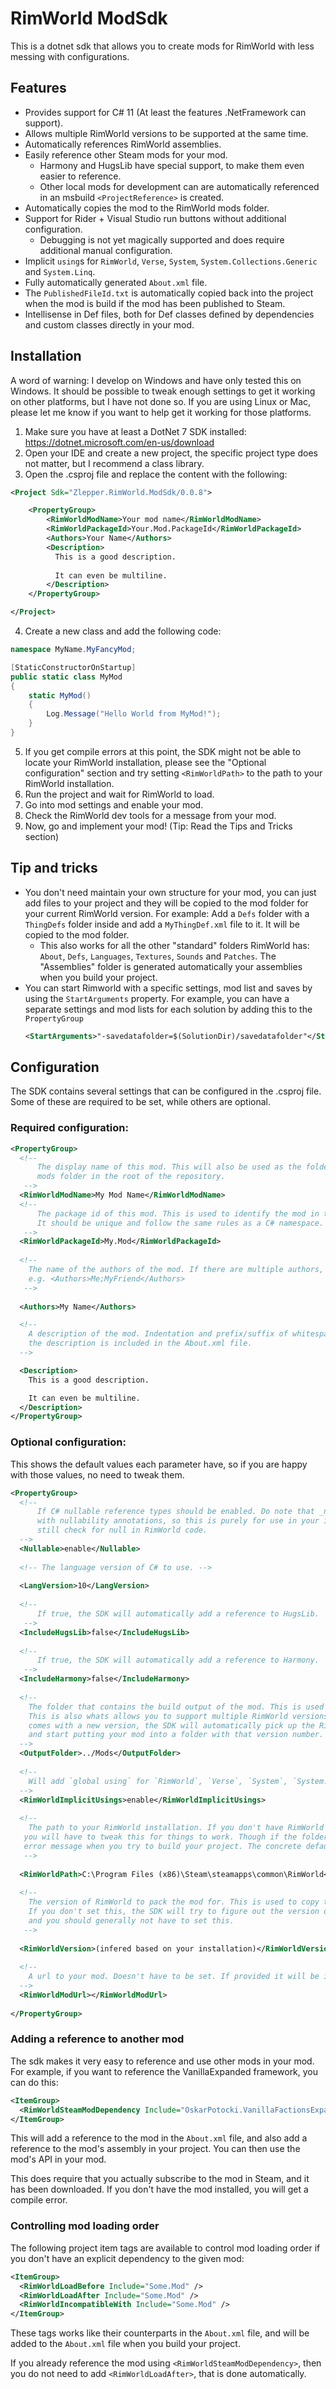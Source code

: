 # RimWorld ModSdk

This is a dotnet sdk that allows you to create mods for RimWorld with less messing with configurations.

## Features

* Provides support for C# 11 (At least the features .NetFramework can support).
* Allows multiple RimWorld versions to be supported at the same time.
* Automatically references RimWorld assemblies.
* Easily reference other Steam mods for your mod.
  * Harmony and HugsLib have special support, to make them even easier to reference.
  * Other local mods for development can are automatically referenced in an msbuild `<ProjectReference>` is created.
* Automatically copies the mod to the RimWorld mods folder.
* Support for Rider + Visual Studio run buttons without additional configuration.
  * Debugging is not yet magically supported and does require additional manual configuration.
* Implicit `using`s for `RimWorld`, `Verse`, `System`, `System.Collections.Generic` and `System.Linq`.
* Fully automatically generated `About.xml` file.
* The `PublishedFileId.txt` is automatically copied back into the project when the mod is build if the mod has been published to Steam.
* Intellisense in Def files, both for Def classes defined by dependencies and custom classes directly in your mod. 

## Installation

A word of warning: I develop on Windows and have only tested this on Windows. It should be possible to tweak enough
settings to get it working on other platforms, but I have not done so. If you are using Linux or Mac, 
please let me know if you want to help get it working for those platforms. 

1. Make sure you have at least a DotNet 7 SDK installed: https://dotnet.microsoft.com/en-us/download
2. Open your IDE and create a new project, the specific project type does not matter, but I recommend a class library.
3. Open the .csproj file and replace the content with the following:
```xml
<Project Sdk="Zlepper.RimWorld.ModSdk/0.0.8">

    <PropertyGroup>
        <RimWorldModName>Your mod name</RimWorldModName>
        <RimWorldPackageId>Your.Mod.PackageId</RimWorldPackageId>
        <Authors>Your Name</Authors>
        <Description>
          This is a good description.
          
          It can even be multiline.
        </Description>
    </PropertyGroup>

</Project>
```
4. Create a new class and add the following code:
```csharp
namespace MyName.MyFancyMod;

[StaticConstructorOnStartup]
public static class MyMod
{
    static MyMod()
    {
        Log.Message("Hello World from MyMod!");
    }
}
```
5. If you get compile errors at this point, the SDK might not be able to locate your RimWorld installation, please see the "Optional configuration" section
     and try setting `<RimWorldPath>` to the path to your RimWorld installation.
6. Run the project and wait for RimWorld to load.
7. Go into mod settings and enable your mod.
8. Check the RimWorld dev tools for a message from your mod.
9. Now, go and implement your mod! (Tip: Read the Tips and Tricks section)


## Tip and tricks

* You don't need maintain your own structure for your mod, you can just add files to your project and 
they will be copied to the mod folder for your current RimWorld version. For example: Add a `Defs` folder
with a `ThingDefs` folder inside and add a `MyThingDef.xml` file to it. It will be copied to the mod folder.
  * This also works for all the other "standard" folders RimWorld has: `About`, `Defs`, `Languages`, 
  `Textures`, `Sounds` and `Patches`. The "Assemblies" folder is generated automatically your assemblies
  when you build your project.
* You can start Rimworld with a specific settings, mod list and saves by using the `StartArguments` property. For example, you can have a separate settings and mod lists for each solution by adding this to the `PropertyGroup`
  ```xml
  <StartArguments>"-savedatafolder=$(SolutionDir)/savedatafolder"</StartArguments>
  ```


## Configuration
The SDK contains several settings that can be configured in the .csproj file. Some of these are required to be
set, while others are optional.


### Required configuration:

```xml
<PropertyGroup>
  <!-- 
      The display name of this mod. This will also be used as the folder name in the 
      mods folder in the root of the repository. 
   -->
  <RimWorldModName>My Mod Name</RimWorldModName>
  <!-- 
      The package id of this mod. This is used to identify the mod in the RimWorld mod settings.
      It should be unique and follow the same rules as a C# namespace.
   -->
  <RimWorldPackageId>My.Mod</RimWorldPackageId>
  
  <!-- 
    The name of the authors of the mod. If there are multiple authors, separate their names with semicolon ';', 
    e.g. <Authors>Me;MyFriend</Authors>
   -->
  
  <Authors>My Name</Authors>

  <!--
    A description of the mod. Indentation and prefix/suffix of whitespace will be stripped before
    the description is included in the About.xml file. 
  -->

  <Description>
    This is a good description.

    It can even be multiline.
  </Description>
</PropertyGroup>
```

### Optional configuration:

This shows the default values each parameter have, so if you are happy with those values, no need
to tweak them.
```xml
<PropertyGroup>
  <!--  
      If C# nullable reference types should be enabled. Do note that _nothing_ in RimWorld is annotated
      with nullability annotations, so this is purely for use in your internal mod code. You should
      still check for null in RimWorld code.
  -->
  <Nullable>enable</Nullable>
  
  <!-- The language version of C# to use. -->
  
  <LangVersion>10</LangVersion>
  
  <!-- 
      If true, the SDK will automatically add a reference to HugsLib.
   -->
  <IncludeHugsLib>false</IncludeHugsLib>
  
  <!-- 
      If true, the SDK will automatically add a reference to Harmony.
   -->
  <IncludeHarmony>false</IncludeHarmony>
  
  <!--
    The folder that contains the build output of the mod. This is used to copy the mod to the RimWorld mods folder.
    This is also whats allows you to support multiple RimWorld versions at the same time. If RimWorld
    comes with a new version, the SDK will automatically pick up the RimWorld version you have installed
    and start putting your mod into a folder with that version number.
  -->
  <OutputFolder>../Mods</OutputFolder>
  
  <!--
    Will add `global using` for `RimWorld`, `Verse`, `System`, `System.Collections.Generic` and `System.Linq`.
  -->
  <RimWorldImplicitUsings>enable</RimWorldImplicitUsings>
  
  <!-- 
    The path to your RimWorld installation. If you don't have RimWorld installed in the default location
   you will have to tweak this for things to work. Though if the folder don't exist, you should get an
   error message when you try to build your project. The concrete default value depends on your operating system.
   -->
  
  <RimWorldPath>C:\Program Files (x86)\Steam\steamapps\common\RimWorld</RimWorldPath>
  
  <!-- 
    The version of RimWorld to pack the mod for. This is used to copy the correct assemblies to the mod folder.
    If you don't set this, the SDK will try to figure out the version of RimWorld you have installed and use that,
    and you should generally not have to set this.
   -->
  
  <RimWorldVersion>(infered based on your installation)</RimWorldVersion>
  
  <!--  
    A url to your mod. Doesn't have to be set. If provided it will be included in the About.xml file.
  -->
  <RimWorldModUrl></RimWorldModUrl>
  
</PropertyGroup>
```

### Adding a reference to another mod
The sdk makes it very easy to reference and use other mods in your mod. For example, if you want to reference
the VanillaExpanded framework, you can do this:
```xml
<ItemGroup>
  <RimWorldSteamModDependency Include="OskarPotocki.VanillaFactionsExpanded.Core" />
</ItemGroup>
```
This will add a reference to the mod in the `About.xml` file, and also add a reference to the mod's assembly
in your project. You can then use the mod's API in your mod.

This does require that you actually subscribe to the mod in Steam, and it has been downloaded. 
If you don't have the mod installed, you will get a compile error.

### Controlling mod loading order
The following project item tags are available to control mod loading order if you don't have an explicit
dependency to the given mod:
```xml
<ItemGroup>
  <RimWorldLoadBefore Include="Some.Mod" />
  <RimWorldLoadAfter Include="Some.Mod" />
  <RimWorldIncompatibleWith Include="Some.Mod" />
</ItemGroup>
```

These tags works like their counterparts in the `About.xml` file, and will be added to the `About.xml` file
when you build your project.

If you already reference the mod using `<RimWorldSteamModDependency>`, then you do not need to add `<RimWorldLoadAfter>`,
that is done automatically.